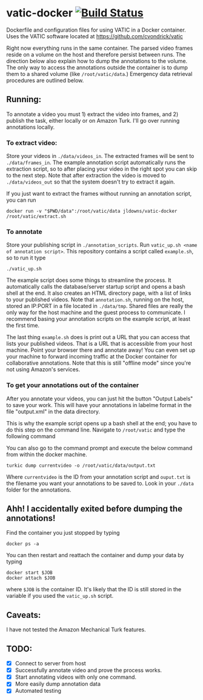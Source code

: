 # vatic-docker [![Build Status](https://travis-ci.org/jldowns/vatic-docker.svg?branch=master)](https://travis-ci.org/jldowns/vatic-docker)

Dockerfile and configuration files for using VATIC in a Docker container. Uses the VATIC software located at https://github.com/cvondrick/vatic

Right now everything runs in the same container. The parsed video frames reside on a volume on the host and therefore persist between runs. The direction below also explain how to dump the annotations to the volume. The only way to access the annotations outside the container is to dump them to a shared volume (like `/root/vatic/data`.) Emergency data retrieval procedures are outlined below.

## Running:
To annotate a video you must 1) extract the video into frames, and 2) publish the task, either locally or on Amazon Turk. I'll go over running annotations locally.

### To extract video:
Store your videos in `./data/videos_in`. The extracted frames will be sent to `./data/frames_in`. The example annotation script automatically runs the extraction script, so to after placing your video in the right spot you can skip to the next step. Note that after extraction the video is moved to `./data/videos_out` so that the system doesn't try to extract it again.

If you just want to extract the frames without running an annotation script, you can run
```
docker run -v "$PWD/data":/root/vatic/data jldowns/vatic-docker /root/vatic/extract.sh
```

### To annotate
Store your publishing script in `./annotation_scripts`. Run `vatic_up.sh <name of annotation script>`. This repository contains a script called `example.sh`, so to run it type
```
./vatic_up.sh
```

The example script does some things to streamline the process. It automatically calls the database/server startup script and opens a bash shell at the end. It also creates an HTML directory page, with a list of links to your published videos. Note that `annotation.sh`, running on the host, stored an IP:PORT in a file located in `./data/tmp`. Shared files are really the only way for the host machine and the guest process to communicate. I recommend basing your annotation scripts on the example script, at least the first time.

The last thing `example.sh` does is print out a URL that you can access that lists your published videos. That is a URL that is accessible from your host machine. Point your browser there and annotate away! You can even set up your machine to forward incoming traffic at the Docker container for collaborative annotations. Note that this is still "offline mode" since you're not using Amazon's services.

### To get your annotations out of the container

After you annotate your videos, you can just hit the button "Output Labels" to save your work.  This will have your annotations in labelme format in the file "output.xml" in the data directory.

This is why the example script opens up a bash shell at the end; you have to do this step on the command line. Navigate to `/root/vatic` and type the following command

You can also go to the command prompt and execute the below command from within the docker machine.

```
turkic dump currentvideo -o /root/vatic/data/output.txt
```
Where `currentvideo` is the ID from your annotation script and `ouput.txt` is the filename you want your annotations to be saved to. Look in your `./data` folder for the annotations.

## Ahh! I accidentally exited before dumping the annotations!
Find the container you just stopped by typing
```
docker ps -a
```
You can then restart and reattach the container and dump your data by typing
```
docker start $JOB
docker attach $JOB
```
where `$JOB` is the container ID. It's likely that the ID is still stored in the variable if you used the `vatic_up.sh` script.

## Caveats:
I have not tested the Amazon Mechanical Turk features.

## TODO:
- [x] Connect to server from host
- [x] Successfully annotate video and prove the process works.
- [x] Start annotating videos with only one command.
- [X] More easily dump annotation data
- [X] Automated testing
